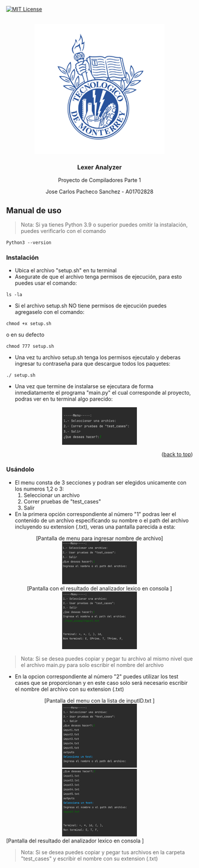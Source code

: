 <div id="top"></div>


[![MIT License][license-shield]][license-url]




<!-- PROJECT LOGO -->
<br />
<div align="center">
  <a href="https://github.com/othneildrew/Best-README-Template">
    <img src="images/logo.svg" alt="Logo" width="350" height="350">
  </a>
  <h3 align="center">Lexer Analyzer</h3>
  <p align="center">Proyecto de Compiladores Parte 1</p>
<p>Jose Carlos Pacheco Sanchez - A01702828</p>
</div>



<!-- USAGE EXAMPLES -->
## Manual de uso



> Nota: Si ya tienes Python 3.9 o superior puedes omitir la instalación, puedes verificarlo con el comando

```
Python3 --version
```
### Instalación

- Ubica el archivo "setup.sh" en tu terminal
- Asegurate de que el archivo tenga permisos de ejecución, para esto puedes usar el comando:
```
ls -la
```
- Si el archivo setup.sh NO tiene permisos de ejecución puedes agregaselo con el comando:

```
chmod +x setup.sh
```
o en su defecto
```
chmod 777 setup.sh
```

- Una vez tu archivo setup.sh tenga los permisos ejecutalo y deberas ingresar tu contraseña para que descargue todos los paquetes:

```
./ setup.sh
```

- Una vez que termine de instalarse se ejecutara de forma inmediatamente el programa "main.py" el cual corresponde al proyecto, podras ver en tu terminal algo parecido:
<div align="center">
    <img src="images/screenshot-1.png" alt="Logo" width="40%" height="40%">
</div>
<p align="right">(<a href="#top">back to top</a>)</p>


### Usándolo

- El menu consta de 3 secciones y podran ser elegidos unicamente con los numeros 1,2 o 3:
  <ol>
    <li>Seleccionar un archivo</li>
    <li>Correr pruebas de "test_cases"</li>
    <li>Salir</li>
  </ol>
- En la primera opción correspondiente al número "1" podras leer el contenido de un archivo especificando su nombre o el path del archivo incluyendo su extension (.txt), veras una pantalla parecida a esta:
<div align="center">
    [Pantalla de menu para ingresar nombre de archivo]
</div>
<div align="center">
    <img src="images/screenshot-2.png" alt="Logo" width="40%" height="40%">
</div>

<div align="center">
    [Pantalla con el resultado del analizador lexico en consola ]
</div>
<div align="center">
    <img src="images/screenshot-3.png" alt="Logo" width="40%" height="40%">
</div>

>Nota: Si se desea puedes copiar y pegar tu archivo al mismo nivel que el archivo main.py para solo escribir el nombre del archivo
- En la opcion correspondiente al número "2" puedes utilizar los test cases que se proporcionan y en este caso solo será necesario escribir el nombre del archivo con su extension (.txt)
<div align="center">
    [Pantalla del menu con la lista de inputID.txt ]

</div>
<div align="center">
    <img src="images/screenshot-4.png" alt="Logo" width="40%" height="40%">
</div>

<div align="center">
    <img src="images/screenshot-5.png" alt="Logo" width="40%" height="40%">
</div>
    [Pantalla del resultado del analizador lexico en consola ]


>Nota: Si se desea puedes copiar y pegar tus archivos en la carpeta "test_cases" y escribir el nombre con su extension (.txt)


<!-- MARKDOWN LINKS & IMAGES -->
<!-- https://www.markdownguide.org/basic-syntax/#reference-style-links -->
[license-shield]: https://img.shields.io/github/license/othneildrew/Best-README-Template.svg?style=for-the-badge
[license-url]: https://github.com/JoseCarlosPa/lexer-analyzer/blob/main/LICENCE.md
